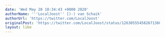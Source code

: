 ```yaml
---
date: 'Wed May 20 10:34:43 +0000 2020'
authorName: '''LocalJoost'' [)-) van Schaik'
authorUrl: 'https://twitter.com/LocalJoost'
originalPost: 'https://twitter.com/LocalJoost/status/1263055545826713602'
layout: like
---
```

